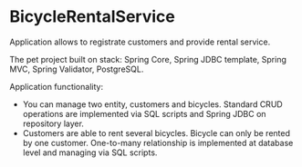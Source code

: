 # BicycleRentalService

Application allows to registrate customers and provide rental service.

The pet project built on stack: Spring Core, Spring JDBC template, Spring MVC, Spring Validator, PostgreSQL.

Application functionality:
- You can manage two entity, customers and bicycles. Standard CRUD operations are implemented via SQL scripts
  and Spring JDBC on repository layer.
- Customers are able to rent  several bicycles. Bicycle can only be rented by one customer. 
  One-to-many relationship is implemented at database level and managing via SQL scripts.


